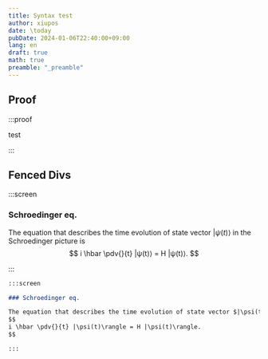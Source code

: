 ```yaml
---
title: Syntax test
author: xiupos
date: \today
pubDate: 2024-01-06T22:40:00+09:00
lang: en
draft: true
math: true
preamble: "_preamble"
---
```


## Proof

:::proof

test

:::

## Fenced Divs

:::screen

### Schroedinger eq.

The equation that describes the time evolution of state vector $|ψ(t)⟩$ in the Schroedinger picture is
$$
i \hbar \pdv{}{t} |ψ(t)⟩ = H |ψ(t)⟩.
$$

:::

````md
:::screen

### Schroedinger eq.

The equation that describes the time evolution of state vector $|\psi(t)\rangle$ in the Schroedinger picture is
$$
i \hbar \pdv{}{t} |\psi(t)\rangle = H |\psi(t)\rangle.
$$

:::
````
